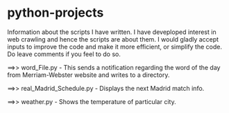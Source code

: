 # python-projects


Information about the scripts I have written. I have deveploped interest in web crawling and hence the scripts are about them. I would gladly accept inputs to improve the code and make it more efficient, or simplify the code. Do leave comments if you feel to do so.

==>> word_File.py  - This sends a notification regarding the word of the day from Merriam-Webster website and writes to a directory.

==>> real_Madrid_Schedule.py - Displays the next Madrid match info.

==>> weather.py - Shows the temperature of particular city.



